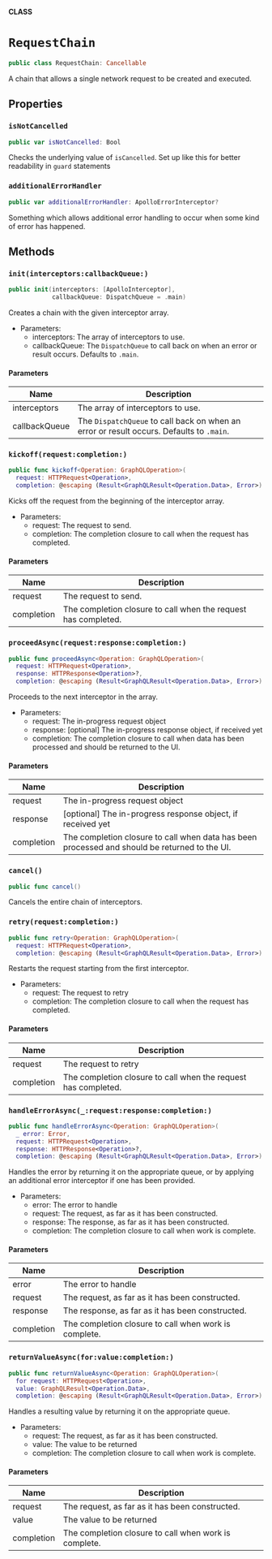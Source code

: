 **CLASS**

# `RequestChain`

```swift
public class RequestChain: Cancellable
```

A chain that allows a single network request to be created and executed.

## Properties
### `isNotCancelled`

```swift
public var isNotCancelled: Bool
```

Checks the underlying value of `isCancelled`. Set up like this for better readability in `guard` statements

### `additionalErrorHandler`

```swift
public var additionalErrorHandler: ApolloErrorInterceptor?
```

Something which allows additional error handling to occur when some kind of error has happened.

## Methods
### `init(interceptors:callbackQueue:)`

```swift
public init(interceptors: [ApolloInterceptor],
            callbackQueue: DispatchQueue = .main)
```

Creates a chain with the given interceptor array.

- Parameters:
  - interceptors: The array of interceptors to use.
  - callbackQueue: The `DispatchQueue` to call back on when an error or result occurs. Defaults to `.main`.

#### Parameters

| Name | Description |
| ---- | ----------- |
| interceptors | The array of interceptors to use. |
| callbackQueue | The `DispatchQueue` to call back on when an error or result occurs. Defaults to `.main`. |

### `kickoff(request:completion:)`

```swift
public func kickoff<Operation: GraphQLOperation>(
  request: HTTPRequest<Operation>,
  completion: @escaping (Result<GraphQLResult<Operation.Data>, Error>) -> Void)
```

Kicks off the request from the beginning of the interceptor array.

- Parameters:
  - request: The request to send.
  - completion: The completion closure to call when the request has completed.

#### Parameters

| Name | Description |
| ---- | ----------- |
| request | The request to send. |
| completion | The completion closure to call when the request has completed. |

### `proceedAsync(request:response:completion:)`

```swift
public func proceedAsync<Operation: GraphQLOperation>(
  request: HTTPRequest<Operation>,
  response: HTTPResponse<Operation>?,
  completion: @escaping (Result<GraphQLResult<Operation.Data>, Error>) -> Void)
```

Proceeds to the next interceptor in the array.

- Parameters:
  - request: The in-progress request object
  - response: [optional] The in-progress response object, if received yet
  - completion: The completion closure to call when data has been processed and should be returned to the UI.

#### Parameters

| Name | Description |
| ---- | ----------- |
| request | The in-progress request object |
| response | [optional] The in-progress response object, if received yet |
| completion | The completion closure to call when data has been processed and should be returned to the UI. |

### `cancel()`

```swift
public func cancel()
```

Cancels the entire chain of interceptors.

### `retry(request:completion:)`

```swift
public func retry<Operation: GraphQLOperation>(
  request: HTTPRequest<Operation>,
  completion: @escaping (Result<GraphQLResult<Operation.Data>, Error>) -> Void)
```

Restarts the request starting from the first interceptor.

- Parameters:
  - request: The request to retry
  - completion: The completion closure to call when the request has completed.

#### Parameters

| Name | Description |
| ---- | ----------- |
| request | The request to retry |
| completion | The completion closure to call when the request has completed. |

### `handleErrorAsync(_:request:response:completion:)`

```swift
public func handleErrorAsync<Operation: GraphQLOperation>(
  _ error: Error,
  request: HTTPRequest<Operation>,
  response: HTTPResponse<Operation>?,
  completion: @escaping (Result<GraphQLResult<Operation.Data>, Error>) -> Void)
```

Handles the error by returning it on the appropriate queue, or by applying an additional error interceptor if one has been provided.

- Parameters:
  - error: The error to handle
  - request: The request, as far as it has been constructed.
  - response: The response, as far as it has been constructed.
  - completion: The completion closure to call when work is complete.

#### Parameters

| Name | Description |
| ---- | ----------- |
| error | The error to handle |
| request | The request, as far as it has been constructed. |
| response | The response, as far as it has been constructed. |
| completion | The completion closure to call when work is complete. |

### `returnValueAsync(for:value:completion:)`

```swift
public func returnValueAsync<Operation: GraphQLOperation>(
  for request: HTTPRequest<Operation>,
  value: GraphQLResult<Operation.Data>,
  completion: @escaping (Result<GraphQLResult<Operation.Data>, Error>) -> Void)
```

Handles a resulting value by returning it on the appropriate queue.

- Parameters:
  - request: The request, as far as it has been constructed.
  - value: The value to be returned
  - completion: The completion closure to call when work is complete.

#### Parameters

| Name | Description |
| ---- | ----------- |
| request | The request, as far as it has been constructed. |
| value | The value to be returned |
| completion | The completion closure to call when work is complete. |